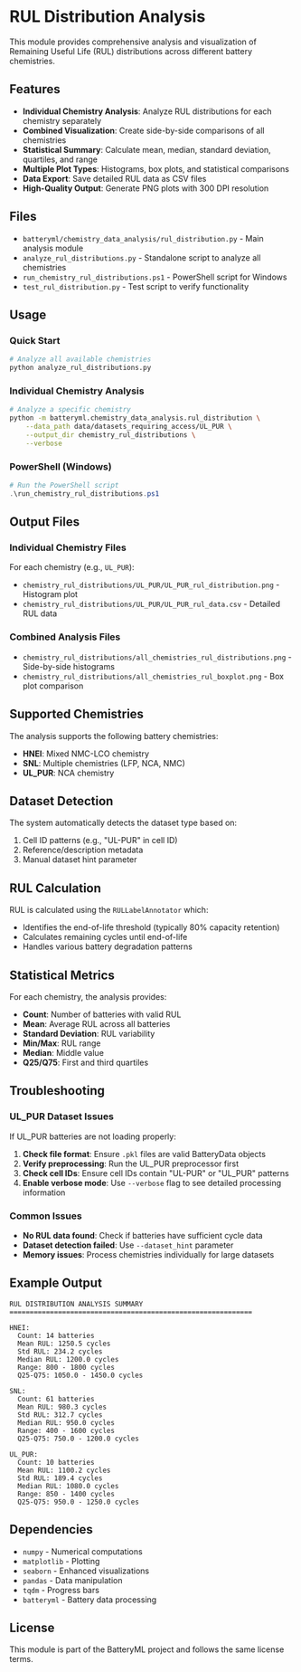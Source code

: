 # RUL Distribution Analysis

This module provides comprehensive analysis and visualization of Remaining Useful Life (RUL) distributions across different battery chemistries.

## Features

- **Individual Chemistry Analysis**: Analyze RUL distributions for each chemistry separately
- **Combined Visualization**: Create side-by-side comparisons of all chemistries
- **Statistical Summary**: Calculate mean, median, standard deviation, quartiles, and range
- **Multiple Plot Types**: Histograms, box plots, and statistical comparisons
- **Data Export**: Save detailed RUL data as CSV files
- **High-Quality Output**: Generate PNG plots with 300 DPI resolution

## Files

- `batteryml/chemistry_data_analysis/rul_distribution.py` - Main analysis module
- `analyze_rul_distributions.py` - Standalone script to analyze all chemistries
- `run_chemistry_rul_distributions.ps1` - PowerShell script for Windows
- `test_rul_distribution.py` - Test script to verify functionality

## Usage

### Quick Start

```bash
# Analyze all available chemistries
python analyze_rul_distributions.py
```

### Individual Chemistry Analysis

```bash
# Analyze a specific chemistry
python -m batteryml.chemistry_data_analysis.rul_distribution \
    --data_path data/datasets_requiring_access/UL_PUR \
    --output_dir chemistry_rul_distributions \
    --verbose
```

### PowerShell (Windows)

```powershell
# Run the PowerShell script
.\run_chemistry_rul_distributions.ps1
```

## Output Files

### Individual Chemistry Files
For each chemistry (e.g., `UL_PUR`):
- `chemistry_rul_distributions/UL_PUR/UL_PUR_rul_distribution.png` - Histogram plot
- `chemistry_rul_distributions/UL_PUR/UL_PUR_rul_data.csv` - Detailed RUL data

### Combined Analysis Files
- `chemistry_rul_distributions/all_chemistries_rul_distributions.png` - Side-by-side histograms
- `chemistry_rul_distributions/all_chemistries_rul_boxplot.png` - Box plot comparison

## Supported Chemistries

The analysis supports the following battery chemistries:
- **HNEI**: Mixed NMC-LCO chemistry
- **SNL**: Multiple chemistries (LFP, NCA, NMC)
- **UL_PUR**: NCA chemistry

## Dataset Detection

The system automatically detects the dataset type based on:
1. Cell ID patterns (e.g., "UL-PUR" in cell ID)
2. Reference/description metadata
3. Manual dataset hint parameter

## RUL Calculation

RUL is calculated using the `RULLabelAnnotator` which:
- Identifies the end-of-life threshold (typically 80% capacity retention)
- Calculates remaining cycles until end-of-life
- Handles various battery degradation patterns

## Statistical Metrics

For each chemistry, the analysis provides:
- **Count**: Number of batteries with valid RUL
- **Mean**: Average RUL across all batteries
- **Standard Deviation**: RUL variability
- **Min/Max**: RUL range
- **Median**: Middle value
- **Q25/Q75**: First and third quartiles

## Troubleshooting

### UL_PUR Dataset Issues

If UL_PUR batteries are not loading properly:

1. **Check file format**: Ensure `.pkl` files are valid BatteryData objects
2. **Verify preprocessing**: Run the UL_PUR preprocessor first
3. **Check cell IDs**: Ensure cell IDs contain "UL-PUR" or "UL_PUR" patterns
4. **Enable verbose mode**: Use `--verbose` flag to see detailed processing information

### Common Issues

- **No RUL data found**: Check if batteries have sufficient cycle data
- **Dataset detection failed**: Use `--dataset_hint` parameter
- **Memory issues**: Process chemistries individually for large datasets

## Example Output

```
RUL DISTRIBUTION ANALYSIS SUMMARY
============================================================

HNEI:
  Count: 14 batteries
  Mean RUL: 1250.5 cycles
  Std RUL: 234.2 cycles
  Median RUL: 1200.0 cycles
  Range: 800 - 1800 cycles
  Q25-Q75: 1050.0 - 1450.0 cycles

SNL:
  Count: 61 batteries
  Mean RUL: 980.3 cycles
  Std RUL: 312.7 cycles
  Median RUL: 950.0 cycles
  Range: 400 - 1600 cycles
  Q25-Q75: 750.0 - 1200.0 cycles

UL_PUR:
  Count: 10 batteries
  Mean RUL: 1100.2 cycles
  Std RUL: 189.4 cycles
  Median RUL: 1080.0 cycles
  Range: 850 - 1400 cycles
  Q25-Q75: 950.0 - 1250.0 cycles
```

## Dependencies

- `numpy` - Numerical computations
- `matplotlib` - Plotting
- `seaborn` - Enhanced visualizations
- `pandas` - Data manipulation
- `tqdm` - Progress bars
- `batteryml` - Battery data processing

## License

This module is part of the BatteryML project and follows the same license terms.
